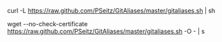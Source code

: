 curl -L  https://raw.github.com/PSeitz/GitAliases/master/gitaliases.sh | sh

wget --no-check-certificate https://raw.github.com/PSeitz/GitAliases/master/gitaliases.sh -O - | s
